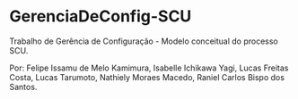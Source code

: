 # GerenciaDeConfig-SCU
Trabalho de Gerência de Configuração - Modelo conceitual do processo SCU. 

Por:
Felipe Issamu de Melo Kamimura, 
Isabelle Ichikawa Yagi, 
Lucas Freitas Costa, 
Lucas Tarumoto, 
Nathiely Moraes Macedo, 
Raniel Carlos Bispo dos Santos.
